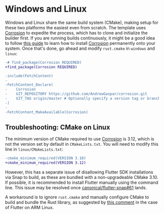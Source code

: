 # Windows and Linux

Windows and Linux share the same build system (CMake), making setup for these two
platforms the easiest even from scratch. The template uses [Corrosion] to expedite the process, which has to clone and initialize the builder first. If you are running builds continuously, it might be a good idea to follow [this guide] to learn how to install [Corrosion] permanently onto your system. Once that's done, go ahead and modify `rust.cmake` in `windows` and `linux`:

```diff
-# find_package(Corrosion REQUIRED)
+find_package(Corrosion REQUIRED)

-include(FetchContent)
-
-FetchContent_Declare(
-    Corrosion
-    GIT_REPOSITORY https://github.com/AndrewGaspar/corrosion.git
-    GIT_TAG origin/master # Optionally specify a version tag or branch here
-)
-
-FetchContent_MakeAvailable(Corrosion)
```

## Troubleshooting: CMake on Linux

The minimum version of CMake required to use [Corrosion] is 3.12, which is not the version set
by default in `CMakeLists.txt`. You will need to modify this line in `linux/CMakeLists.txt`:

```diff
-cmake_minimum_required(VERSION 3.10)
+cmake_minimum_required(VERSION 3.12)
```

However, this has a separate issue of disallowing Flutter SDK installations via Snap to build,
as these are bundled with a non-upgradeable CMake 3.10. If possible, it is recommended to install
Flutter manually using the command line. This issue may be resolved once
[canonical/flutter-snap#61](https://github.com/canonical/flutter-snap/pull/61) lands.

A workaround is to ignore `rust.cmake` and manually configure CMake to build and bundle the Rust library, as suggested by
[this comment](https://github.com/fzyzcjy/flutter_rust_bridge/issues/318#issuecomment-1038751426)
in the case of Flutter on ARM Linux.

[corrosion]: https://github.com/corrosion-rs/corrosion
[this guide]: https://github.com/corrosion-rs/corrosion#installation
